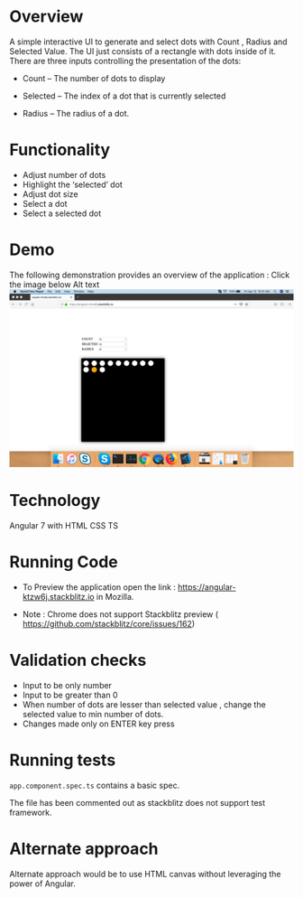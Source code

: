 # Overview 

 A simple interactive UI to generate and select dots with Count , Radius and Selected Value.
 The UI just consists of a rectangle with dots inside of it. There are three inputs controlling the presentation of the dots:

* Count – The number of dots to display

* Selected – The index of a dot that is currently selected

* Radius – The radius of a dot.

# Functionality
* Adjust number of dots  
* Highlight the ‘selected’ dot
* Adjust dot size
* Select a dot
* Select a selected dot

# Demo
The following demonstration provides an overview of the application : Click the image below Alt text
[![Watch the video](/dots-demo-image.png)](https://youtu.be/hIFSRXU_X18)


# Technology 
 Angular 7 with HTML CSS TS 
 
 # Running Code
* To Preview the application open the link : https://angular-ktzw6j.stackblitz.io in Mozilla. 

* Note : Chrome does not support Stackblitz preview ( https://github.com/stackblitz/core/issues/162)
 
 
 # Validation checks
 * Input to be only number 
 * Input to be greater than 0 
 * When number of dots are lesser than selected value , change the selected value to min number of dots.
 * Changes made only on ENTER key press
 
 
 # Running tests
 
 `app.component.spec.ts` contains a basic spec. 
 
 The file has been commented out as stackblitz does not support test framework.


# Alternate approach
Alternate approach would be to use HTML canvas without leveraging the power of Angular.

